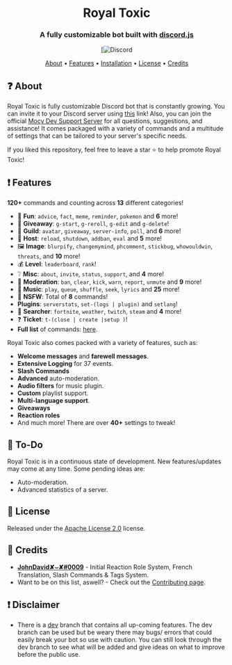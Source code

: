 <h1 align="center">
  <br>
  Royal Toxic
  <br>
</h1>

<h3 align=center>A fully customizable bot built with <a href=https://github.com/discordjs/discord.js>discord.js</a></h3>


<div align=center>

 [![Discord](https://discord.gg/WKFdGqvdZB)
  
</div>

<p align="center">
  <a href="#about">About</a>
  •
  <a href="#Features">Features</a>
  •
  <a href="https://github.com/ROYAL-BOTSS/Royal-Toxic/INSTALLATION.md">Installation</a>
  •
  <a href="#license">License</a>
  •
  <a href="#credits">Credits</a>
</p>

## ❓ About

Royal Toxic is fully customizable Discord bot that is constantly growing. You can invite it to your Discord server using [this](https://tinyurl.com/y58e65z6) link! Also, you can join the official [Mocy Dev Support Server](https://discord.gg/WKFdGqvdZB) for all questions, suggestions, and assistance! It comes packaged with a variety of commands and a multitude of settings that can be tailored to your server's specific needs.

If you liked this repository, feel free to leave a star ⭐ to help promote Royal Toxic!

## ❗ Features

**120+** commands and counting across **13** different categories!

*   🎉  **Fun**: `advice`, `fact`, `meme`, `reminder`, `pokemon` and **6** more! 
*   🎁  **Giveaway**: `g-start`, `g-reroll`, `g-edit` and `g-delete`!
*   💬  **Guild**: `avatar`, `giveaway`, `server-info`, `poll`, and **6** more! 
*   👑  **Host**: `reload`, `shutdown`, `addban`, `eval` and **5** more! 
*   🖼  **Image**: `blurpify`, `changemymind`, `phcomment`, `stickbug`, `whowouldwin`, `threats`, and **10** more! 
*   💰  **Level**: `leaderboard`, `rank`!
*   ❔  **Misc**: `about`, `invite`, `status`, `support`, and **4** more!
*   🚓  **Moderation**: `ban`, `clear`, `kick`, `warn`, `report`, `unmute` and **9** more! 
*   🎵  **Music**: `play`, `queue`, `shuffle`, `seek`, `lyrics` and **25** more!
*   🔞  **NSFW**: Total of **8** commands!
* **Plugins**: `serverstats`, `set-(logs | plugin)` and `setlang`!
*   🔎  **Searcher**: `fortnite`, `weather`, `twitch`, `steam` and **4** more!
*   ❓  **Ticket**: `t-(close | create |setup )`!
*   **Full list** of commands: [here](https://github.com/ROYAL-BOTSS/Royal-Toxic/COMMANDS.md).

Royal Toxic also comes packed with a variety of features, such as:

  * **Welcome messages** and **farewell messages**.
  * **Extensive Logging** for 37 events.
  * **Slash Commands**
  * **Advanced** auto-moderation.
  * **Audio filters** for music plugin.
  * **Custom** playlist support.
  * **Multi-language support**.
  * **Giveaways**
  * **Reaction roles**
  * And much more! There are over **40+** settings to tweak!


## 📝 To-Do

Royal Toxic is in a continuous state of development. New features/updates may come at any time. Some pending ideas are:
  
  * Auto-moderation.
  * Advanced statistics of a server.

## 📖 License

Released under the [Apache License 2.0](https://github.com/ROYAL-BOTSS/Royal-Toxic/LICENSE) license.

## 📜 Credits
* **[JohnDavid✘⌣✘#0009](https://github.com/MrrVit665)** - Initial Reaction Role System, French Translation, Slash Commands & Tags System.
* Want to be on this list, aswell? - Check out the [Contributing page](https://github.com/ROYAL-BOTSS/Royal-Toxic/CONTRIBUTING.md).

## ❗ Disclaimer
* There is a [dev](https://github.com/ROYAL-BOTSS/Royal-Toxic/tree/dev) branch that contains all up-coming features. The dev branch can be used but be weary there may bugs/ errors that could easily break your bot so use with caution. You can still look through the dev branch to see what will be added and give ideas on what to improve before the public use.
